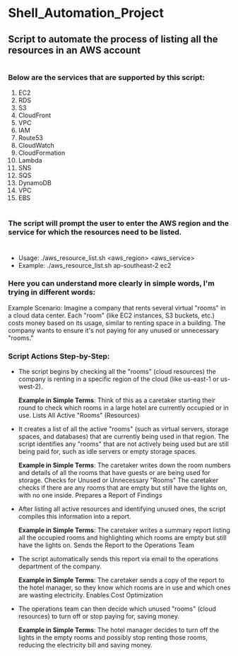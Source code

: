 # Shell_Automation_Project

## Script to automate the process of listing all the resources in an AWS account
#
### Below are the services that are supported by this script:
1. EC2
2. RDS
3. S3
4. CloudFront
5. VPC
6. IAM
7. Route53
8. CloudWatch
9. CloudFormation
10. Lambda
11. SNS
12. SQS
13. DynamoDB
14. VPC
15. EBS
#
### The script will prompt the user to enter the AWS region and the service for which the resources need to be listed.
#
- Usage: ./aws_resource_list.sh  <aws_region> <aws_service>
- Example: ./aws_resource_list.sh ap-southeast-2 ec2


### Here you can understand more clearly in simple words, I'm trying in different words:

Example Scenario:
Imagine a company that rents several virtual "rooms" in a cloud data center. 
Each "room" (like EC2 instances, S3 buckets, etc.) costs money based on its usage, 
similar to renting space in a building. 
The company wants to ensure it's not paying for any unused or unnecessary "rooms."

### Script Actions Step-by-Step:

- The script begins by checking all the "rooms" (cloud resources) the company is renting in a specific region of the cloud (like us-east-1 or us-west-2).
  
  **Example in Simple Terms**: Think of this as a caretaker starting their round to check which rooms in a large hotel are currently occupied or in use.
Lists All Active "Rooms" (Resources)

- It creates a list of all the active "rooms" (such as virtual servers, storage spaces, and databases) that are currently being used in that region.
  The script identifies any "rooms" that are not actively being used but are still being paid for, such as idle servers or empty storage spaces.
  
  **Example in Simple Terms**: The caretaker writes down the room numbers and details of all the rooms that have guests or are being used for storage.
   Checks for Unused or Unnecessary "Rooms"
  The caretaker checks if there are any rooms that are empty but still have the lights on, with no one inside.
   Prepares a Report of Findings

- After listing all active resources and identifying unused ones, the script compiles this information into a report.

    **Example in Simple Terms**: The caretaker writes a summary report listing all the occupied rooms and highlighting which rooms are empty but still have the lights on.
    Sends the Report to the Operations Team

- The script automatically sends this report via email to the operations department of the company.

    **Example in Simple Terms**: The caretaker sends a copy of the report to the hotel manager, so they know which rooms are in use and which ones are wasting electricity.
      Enables Cost Optimization

- The operations team can then decide which unused "rooms" (cloud resources) to turn off or stop paying for, saving money.
  
    **Example in Simple Terms**: The hotel manager decides to turn off the lights in the empty rooms and possibly stop renting those rooms, reducing the electricity bill and saving money.

